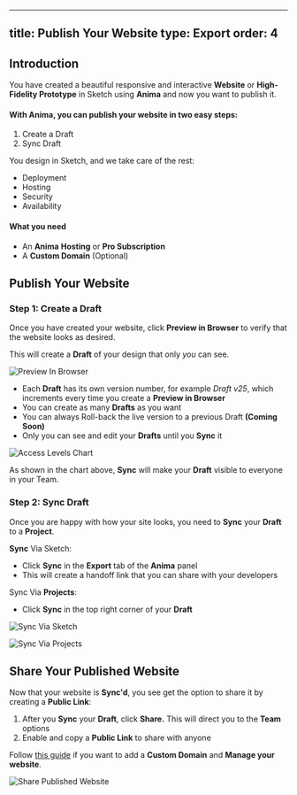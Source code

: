 
---
title: Publish Your Website
type: Export
order: 4
---

## Introduction

You have created a beautiful responsive and interactive **Website** or **High-Fidelity Prototype** in Sketch using **Anima** and now you want to publish it.

#### With Anima, you can publish your website in two easy steps:

 1. Create a Draft
 2. Sync Draft

 You design in Sketch, and we take care of the rest:

-   Deployment
-   Hosting
-   Security
-   Availability

#### What you need

-   An **Anima** **Hosting** or **Pro Subscription**
-   A **Custom Domain** (Optional)

## Publish Your Website

###  Step 1: Create a Draft

Once you have created your website, click **Preview in Browser** to verify that the website looks as desired. 

This will create a **Draft** of your design that only *you* can see.  

![Preview In Browser](https://downloads.intercomcdn.com/i/o/96796011/c4d96519f8012bf695aaa5d6/Publish_+Export.png)

-   Each **Draft** has its own version number, for example _Draft v25_, which increments every time you create a **Preview in Browser**
-   You can create as many **Drafts** as you want
-   You can always Roll-back the live version to a previous Draft **(Coming Soon)**
-   Only you can see and edit your **Drafts** until you **Sync** it

![Access Levels Chart](https://downloads.intercomcdn.com/i/o/97132213/2d7b9cf0027d463524723bbc/Access+Levels+Chart.png)

As shown in the chart above, **Sync** will make your **Draft** visible to everyone in your Team.

### Step 2: Sync Draft

Once you are happy with how your site looks, you need to **Sync** your **Draft** to a **Project**.

**Sync** Via Sketch:
 
 - Click **Sync** in the **Export** tab of the **Anima** panel
 -  This will create a handoff link that you can share with your developers
 
Sync Via **Projects**:
 - Click **Sync** in the top right corner of your **Draft**

![Sync Via Sketch](http://f.cl.ly/items/2T2b1j3C0V1E320r1B1C/Sync%20Via%20Sketch.png)

![Sync Via Projects](https://downloads.intercomcdn.com/i/o/97382223/8a3f2750b8b32d6f48c8755a/Screen+Shot+2019-01-16+at+3.46.18+PM.png)
## Share Your Published Website

Now that your website is **Sync'd**, you see get the option to share it by creating a **Public Link**:

1.  After you **Sync** your **Draft**, click **Share.** This will direct you to the **Team** options
2.  Enable and copy a **Public Link** to share with anyone

Follow [this guide](https://docs.animaapp.com/v3/export/05-manage-website.html) if you want to add a **Custom Domain** and **Manage your website**.

![Share Published Website](http://f.cl.ly/items/1N0a1Z1Z1j1S152Q1c3I/Share%20Published%20Website.png)
